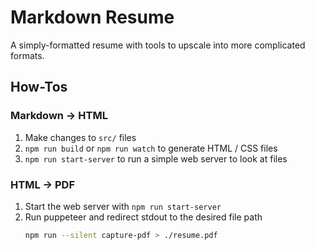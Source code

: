 # Markdown Resume

A simply-formatted resume with tools to upscale into more complicated formats.

## How-Tos

### Markdown -> HTML

1. Make changes to `src/` files
2. `npm run build` or `npm run watch` to generate HTML / CSS files
3. `npm run start-server` to run a simple web server to look at files

### HTML -> PDF

1. Start the web server with `npm run start-server`
2. Run puppeteer and redirect stdout to the desired file path
    ```bash
    npm run --silent capture-pdf > ./resume.pdf
    ```
